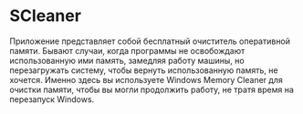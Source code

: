 # SCleaner
Приложение представляет собой бесплатный очиститель оперативной памяти. Бывают случаи, когда программы не освобождают использованную ими память, замедляя работу машины, но перезагружать систему, чтобы вернуть использованную память, не хочется. Именно здесь вы используете Windows Memory Cleaner для очистки памяти, чтобы вы могли продолжить работу, не тратя время на перезапуск Windows.
